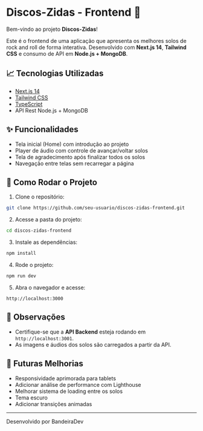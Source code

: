 # Discos-Zidas - Frontend 🎵

Bem-vindo ao projeto **Discos-Zidas**!

Este é o frontend de uma aplicação que apresenta os melhores solos de rock and roll de forma interativa. Desenvolvido com **Next.js 14**, **Tailwind CSS** e consumo de API em **Node.js + MongoDB**.

## 📈 Tecnologias Utilizadas

- [Next.js 14](https://nextjs.org/)
- [Tailwind CSS](https://tailwindcss.com/)
- [TypeScript](https://www.typescriptlang.org/)
- API Rest Node.js + MongoDB

## ✨ Funcionalidades

- Tela inicial (Home) com introdução ao projeto
- Player de áudio com controle de avançar/voltar solos
- Tela de agradecimento após finalizar todos os solos
- Navegação entre telas sem recarregar a página

## 🚀 Como Rodar o Projeto

1. Clone o repositório:

```bash
git clone https://github.com/seu-usuario/discos-zidas-frontend.git
```

2. Acesse a pasta do projeto:

```bash
cd discos-zidas-frontend
```

3. Instale as dependências:

```bash
npm install
```

4. Rode o projeto:

```bash
npm run dev
```

5. Abra o navegador e acesse:

```
http://localhost:3000
```

## 🚩 Observações

- Certifique-se que a **API Backend** esteja rodando em `http://localhost:3001`.
- As imagens e áudios dos solos são carregados a partir da API.

## 📅 Futuras Melhorias

- Responsividade aprimorada para tablets
- Adicionar análise de performance com Lighthouse
- Melhorar sistema de loading entre os solos
- Tema escuro
- Adicionar transições animadas

---

Desenvolvido por BandeiraDev

